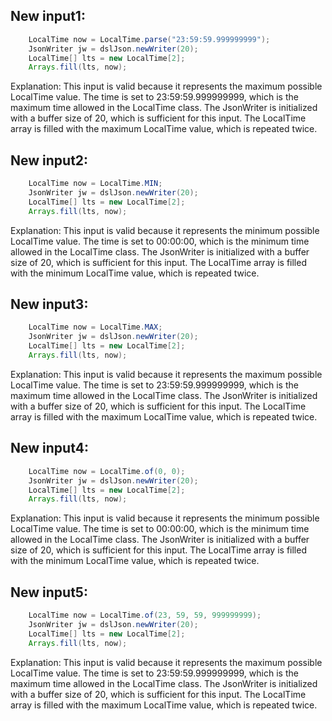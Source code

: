 ## New input1:
```java
    LocalTime now = LocalTime.parse("23:59:59.999999999");
    JsonWriter jw = dslJson.newWriter(20);
    LocalTime[] lts = new LocalTime[2];
    Arrays.fill(lts, now);
```
Explanation: This input is valid because it represents the maximum possible LocalTime value. The time is set to 23:59:59.999999999, which is the maximum time allowed in the LocalTime class. The JsonWriter is initialized with a buffer size of 20, which is sufficient for this input. The LocalTime array is filled with the maximum LocalTime value, which is repeated twice.

## New input2:
```java
    LocalTime now = LocalTime.MIN;
    JsonWriter jw = dslJson.newWriter(20);
    LocalTime[] lts = new LocalTime[2];
    Arrays.fill(lts, now);
```
Explanation: This input is valid because it represents the minimum possible LocalTime value. The time is set to 00:00:00, which is the minimum time allowed in the LocalTime class. The JsonWriter is initialized with a buffer size of 20, which is sufficient for this input. The LocalTime array is filled with the minimum LocalTime value, which is repeated twice.

## New input3:
```java
    LocalTime now = LocalTime.MAX;
    JsonWriter jw = dslJson.newWriter(20);
    LocalTime[] lts = new LocalTime[2];
    Arrays.fill(lts, now);
```
Explanation: This input is valid because it represents the maximum possible LocalTime value. The time is set to 23:59:59.999999999, which is the maximum time allowed in the LocalTime class. The JsonWriter is initialized with a buffer size of 20, which is sufficient for this input. The LocalTime array is filled with the maximum LocalTime value, which is repeated twice.

## New input4:
```java
    LocalTime now = LocalTime.of(0, 0);
    JsonWriter jw = dslJson.newWriter(20);
    LocalTime[] lts = new LocalTime[2];
    Arrays.fill(lts, now);
```
Explanation: This input is valid because it represents the minimum possible LocalTime value. The time is set to 00:00:00, which is the minimum time allowed in the LocalTime class. The JsonWriter is initialized with a buffer size of 20, which is sufficient for this input. The LocalTime array is filled with the minimum LocalTime value, which is repeated twice.

## New input5:
```java
    LocalTime now = LocalTime.of(23, 59, 59, 999999999);
    JsonWriter jw = dslJson.newWriter(20);
    LocalTime[] lts = new LocalTime[2];
    Arrays.fill(lts, now);
```
Explanation: This input is valid because it represents the maximum possible LocalTime value. The time is set to 23:59:59.999999999, which is the maximum time allowed in the LocalTime class. The JsonWriter is initialized with a buffer size of 20, which is sufficient for this input. The LocalTime array is filled with the maximum LocalTime value, which is repeated twice.
